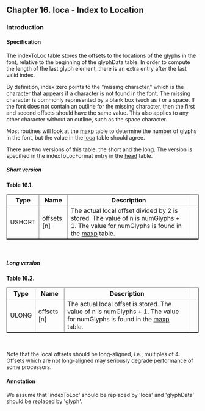 <div xmlns="http://www.w3.org/1999/xhtml" class="chapter"><div class="titlepage"><div><div><h2 class="title"><a name="chapter.loca"></a>Chapter 16. loca - Index to Location</h2></div></div></div><div role="fragment" class="section"><div class="titlepage"><div><div><h3 class="title"><a name="idm300714494512"></a>Introduction</h3></div></div></div><div role="specification" class="section"><div class="titlepage"><div><div><h4 class="title"><a name="section.17.1.1"></a>Specification</h4></div></div></div><p>The indexToLoc table stores the offsets to the locations
          of the glyphs in the font, relative to the beginning of the
          glyphData table. In order to compute the length of the last
          glyph element, there is an extra entry after the last valid
          index.</p><p>By definition, index zero points to the "missing
          character," which is the character that appears if a
          character is not found in the font. The missing character is
          commonly represented by a blank box (such as ) or a space.
          If the font does not contain an outline for the missing
          character, then the first and second offsets should have the
          same value. This also applies to any other character without
          an outline, such as the space character.</p><p>Most routines will look at the <a class="link" href="chapter.maxp.html" title="Chapter 8. maxp - Maximum Profile">maxp</a>
          table to determine the number of glyphs in the font, but the
          value in the <a class="link" href="chapter.loca.html" title="Chapter 16. loca - Index to Location">loca</a> table should
          agree.</p><p>There are two versions of this table, the short and the
          long. The version is specified in the indexToLocFormat entry
          in the <a class="link" href="chapter.head.html" title="Chapter 5. head - Font Header">head</a> table.</p><h5><a name="idm300714488208"></a>Short version</h5><div class="table"><a name="idm300714487808"></a><p class="title"><strong>Table 16.1. </strong></p><div class="table-contents"><table class="table" border="1"><colgroup><col/><col/><col/><col/></colgroup><thead><tr><th>Type</th><th>Name</th><th>Description</th><td class="auto-generated"> </td></tr></thead><tbody><tr><td>USHORT</td><td>offsets [n]</td><td>The actual local offset divided by 2 is
              stored. The value of n is numGlyphs + 1. The value for
              numGlyphs is found in the <a class="link" href="chapter.maxp.html" title="Chapter 8. maxp - Maximum Profile">maxp</a>
              table.</td><td class="auto-generated"> </td></tr></tbody></table></div></div><br class="table-break"/><h5><a name="idm300714483488"></a>Long version</h5><div class="table"><a name="idm300714483088"></a><p class="title"><strong>Table 16.2. </strong></p><div class="table-contents"><table class="table" border="1"><colgroup><col/><col/><col/><col/></colgroup><thead><tr><th>Type</th><th>Name</th><th>Description</th><td class="auto-generated"> </td></tr></thead><tbody><tr><td>ULONG</td><td>offsets [n]</td><td>The actual local offset is stored. The value
              of n is numGlyphs + 1. The value for numGlyphs is found
              in the <a class="link" href="chapter.maxp.html" title="Chapter 8. maxp - Maximum Profile">maxp</a> table.</td><td class="auto-generated"> </td></tr></tbody></table></div></div><br class="table-break"/><p>Note that the local offsets should be long-aligned,
          i.e., multiples of 4. Offsets which are not long-aligned may
          seriously degrade performance of some processors.</p></div><div role="annotation" class="section"><div class="titlepage"><div><div><h4 class="title"><a name="section.17.1.2"></a>Annotation</h4></div></div></div><p>We assume that 'indexToLoc' should be replaced by 'loca'
	  and 'glyphData' should be replaced by 'glyph'.</p></div></div></div>